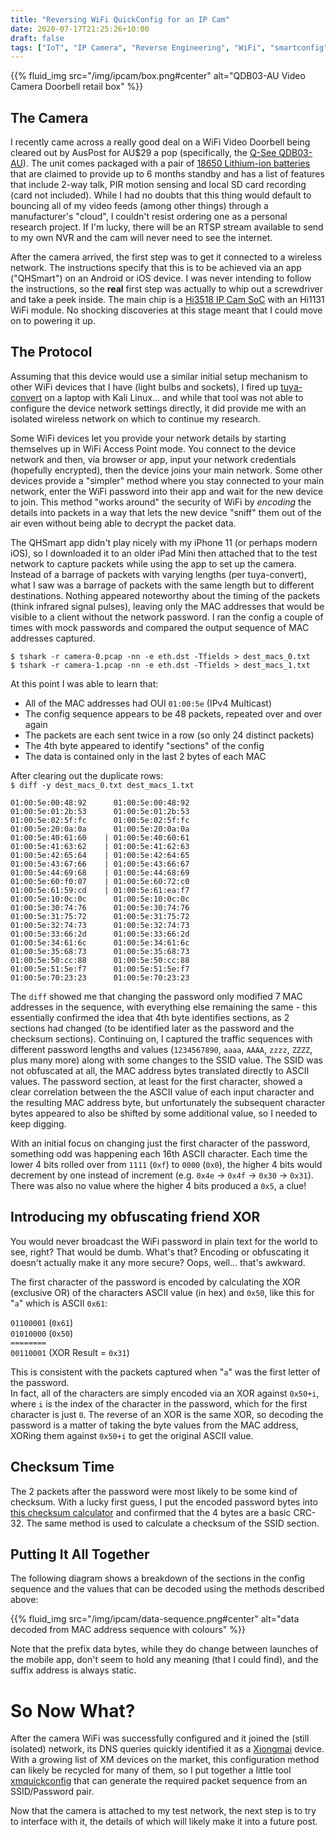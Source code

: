```yaml
---
title: "Reversing WiFi QuickConfig for an IP Cam"
date: 2020-07-17T21:25:26+10:00
draft: false
tags: ["IoT", "IP Camera", "Reverse Engineering", "WiFi", "smartconfig", "quickconfig"]
---
```


{{% fluid_img src="/img/ipcam/box.png#center" alt="QDB03-AU Video Camera Doorbell retail box" %}}

## The Camera

I recently came across a really good deal on a WiFi Video Doorbell being cleared out by AusPost for AU$29 a pop (specifically, the [Q-See QDB03-AU](https://www.q-see.com.au/product/qdb03-au/)). The unit comes packaged with a pair of [18650 Lithium-ion batteries](https://en.wikipedia.org/wiki/List_of_battery_sizes#Lithium-ion_batteries_(rechargeable)) that are claimed to provide up to 6 months standby and has a list of features that include 2-way talk, PIR motion sensing and local SD card recording (card not included). While I had no doubts that this thing would default to bouncing all of my video feeds (among other things) through a manufacturer's "cloud", I couldn't resist ordering one as a personal research project. If I'm lucky, there will be an RTSP stream available to send to my own NVR and the cam will never need to see the internet.

After the camera arrived, the first step was to get it connected to a wireless network. The instructions specify that this is to be achieved via an app ("QHSmart") on an Android or iOS device. I was never intending to follow the instructions, so the **real** first step was actually to whip out a screwdriver and take a peek inside. The main chip is a [Hi3518 IP Cam SoC](https://cdn.hackaday.io/files/19356828127104/Hi3518%20DataSheet.pdf) with an Hi1131 WiFi module. No shocking discoveries at this stage meant that I could move on to powering it up.

## The Protocol

Assuming that this device would use a similar initial setup mechanism to other WiFi devices that I have (light bulbs and sockets), I fired up [tuya-convert](https://github.com/ct-Open-Source/tuya-convert) on a laptop with Kali Linux... and while that tool was not able to configure the device network settings directly, it did provide me with an isolated wireless network on which to continue my research.

Some WiFi devices let you provide your network details by starting themselves up in WiFi Access Point mode. You connect to the device network and then, via browser or app, input your network credentials (hopefully encrypted), then the device joins your main network. Some other devices provide a "simpler" method where you stay connected to your main network, enter the WiFi password into their app and wait for the new device to join. This method "works around" the security of WiFi by *encoding* the details into packets in a way that lets the new device "sniff" them out of the air even without being able to decrypt the packet data.

The QHSmart app didn't play nicely with my iPhone 11 (or perhaps modern iOS), so I downloaded it to an older iPad Mini then attached that to the test network to capture packets while using the app to set up the camera. Instead of a barrage of packets with varying lengths (per tuya-convert), what I saw was a barrage of packets with the same length but to different destinations. Nothing appeared noteworthy about the timing of the packets (think infrared signal pulses), leaving only the MAC addresses that would be visible to a client without the network password. I ran the config a couple of times with mock passwords and compared the output sequence of MAC addresses captured.

`$ tshark -r camera-0.pcap -nn -e eth.dst -Tfields > dest_macs_0.txt`  
`$ tshark -r camera-1.pcap -nn -e eth.dst -Tfields > dest_macs_1.txt`  

At this point I was able to learn that:  

- All of the MAC addresses had OUI `01:00:5e` (IPv4 Multicast)
- The config sequence appears to be 48 packets, repeated over and over again
- The packets are each sent twice in a row (so only 24 distinct packets)
- The 4th byte appeared to identify "sections" of the config
- The data is contained only in the last 2 bytes of each MAC

After clearing out the duplicate rows:  
`$ diff -y dest_macs_0.txt dest_macs_1.txt`  

```
01:00:5e:00:48:92      01:00:5e:00:48:92
01:00:5e:01:2b:53      01:00:5e:01:2b:53
01:00:5e:02:5f:fc      01:00:5e:02:5f:fc
01:00:5e:20:0a:0a      01:00:5e:20:0a:0a
01:00:5e:40:61:60    | 01:00:5e:40:60:61
01:00:5e:41:63:62    | 01:00:5e:41:62:63
01:00:5e:42:65:64    | 01:00:5e:42:64:65
01:00:5e:43:67:66    | 01:00:5e:43:66:67
01:00:5e:44:69:68    | 01:00:5e:44:68:69
01:00:5e:60:f0:07    | 01:00:5e:60:72:c0
01:00:5e:61:59:cd    | 01:00:5e:61:ea:f7
01:00:5e:10:0c:0c      01:00:5e:10:0c:0c
01:00:5e:30:74:76      01:00:5e:30:74:76
01:00:5e:31:75:72      01:00:5e:31:75:72
01:00:5e:32:74:73      01:00:5e:32:74:73
01:00:5e:33:66:2d      01:00:5e:33:66:2d
01:00:5e:34:61:6c      01:00:5e:34:61:6c
01:00:5e:35:68:73      01:00:5e:35:68:73
01:00:5e:50:cc:88      01:00:5e:50:cc:88
01:00:5e:51:5e:f7      01:00:5e:51:5e:f7
01:00:5e:70:23:23      01:00:5e:70:23:23
```

The `diff` showed me that changing the password only modified 7 MAC addresses in the sequence, with everything else remaining the same - this essentially confirmed the idea that 4th byte identifies sections, as 2 sections had changed (to be identified later as the password and the checksum sections). Continuing on, I captured the traffic sequences with different password lengths and values (`1234567890`, `aaaa`, `AAAA`, `zzzz`, `ZZZZ`, plus many more) along with some changes to the SSID value. The SSID was not obfuscated at all, the MAC address bytes translated directly to ASCII values. The password section, at least for the first character, showed a clear correlation between the the ASCII value of each input character and the resulting MAC address byte, but unfortunately the subsequent character bytes appeared to also be shifted by some additional value, so I needed to keep digging.

With an initial focus on changing just the first character of the password, something odd was happening each 16th ASCII character. Each time the lower 4 bits rolled over from `1111` (`0xf`) to `0000` (`0x0`), the higher 4 bits would decrement by one instead of increment (e.g. `0x4e` -> `0x4f` -> `0x30` -> `0x31`). There was also no value where the higher 4 bits produced a `0x5`, a clue!

## Introducing my obfuscating friend XOR

You would never broadcast the WiFi password in plain text for the world to see, right? That would be dumb. What's that? Encoding or obfuscating it doesn't actually make it any more secure? Oops, well... that's awkward.

The first character of the password is encoded by calculating the XOR (exclusive OR) of the characters ASCII value (in hex) and `0x50`, like this for "`a`" which is ASCII `0x61`:

`01100001`  (`0x61`)  
`01010000`  (`0x50`)  
`========`  
`00110001`  (XOR Result = `0x31`)  

This is consistent with the packets captured when "`a`" was the first letter of the password.  
In fact, all of the characters are simply encoded via an XOR against `0x50+i`, where `i` is the index of the character in the password, which for the first character is just `0`. The reverse of an XOR is the same XOR, so decoding the password is a matter of taking the byte values from the MAC address, XORing them against `0x50+i` to get the original ASCII value.

## Checksum Time

The 2 packets after the password were most likely to be some kind of checksum. With a lucky first guess, I put the encoded password bytes into [this checksum calculator](https://www.scadacore.com/tools/programming-calculators/online-checksum-calculator/) and confirmed that the 4 bytes are a basic CRC-32. The same method is used to calculate a checksum of the SSID section.

## Putting It All Together

The following diagram shows a breakdown of the sections in the config sequence and the values that can be decoded using the methods described above:

{{% fluid_img src="/img/ipcam/data-sequence.png#center" alt="data decoded from MAC address sequence with colours" %}}

Note that the prefix data bytes, while they do change between launches of the mobile app, don't seem to hold any meaning (that I could find), and the suffix address is always static.

# So Now What?

After the camera WiFi was successfully configured and it joined the (still isolated) network, its DNS queries quickly identified it as a [Xiongmai](https://sec-consult.com/en/blog/2018/10/millions-of-xiongmai-video-surveillance-devices-can-be-hacked-via-cloud-feature-xmeye-p2p-cloud/) device. With a growing list of XM devices on the market, this configuration method can likely be recycled for many of them, so I put together a little tool [xmquickconfig](https://github.com/forfuncsake/xmquickconfig) that can generate the required packet sequence from an SSID/Password pair.

Now that the camera is attached to my test network, the next step is to try to interface with it, the details of which will likely make it into a future post.